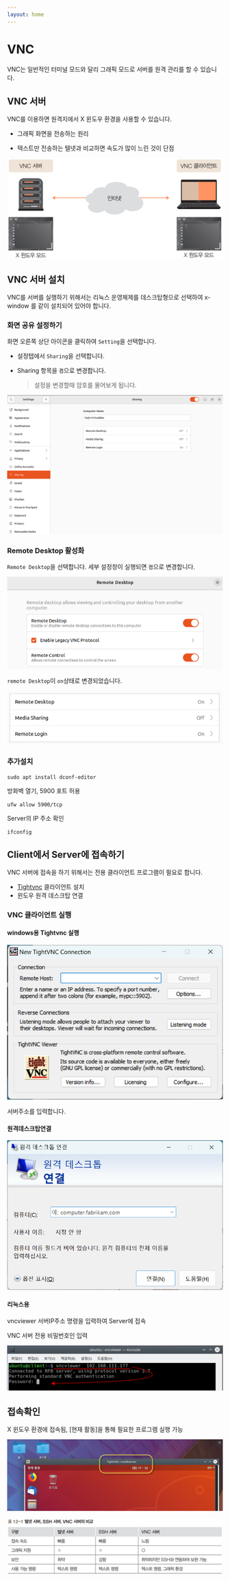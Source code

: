 ```yaml
---
layout: home
---
```


# VNC
VNC는 일반적인 터미널 모드와 달리 그래픽 모드로 서버를 원격 관리를 할 수 있습니다.



## VNC 서버

VNC를 이용하면 원격지에서 X 윈도우 환경을 사용할 수 있습니다.

* 그래픽 화면을 전송하는 원리

* 텍스트만 전송하는 텔넷과 비교하면 속도가 많이 느린 것이 단점



![image-20230329233129348](./img/image-20230329233129348.png)





## VNC 서버 설치

VNC를 서버를 실행하기 위해서는 리눅스 운영체제를 데스크탑형으로 선택하여 x-window 를 같이 설치되어 있어야 합니다.



### 화면 공유 설정하기

화면 오른쪽 상단 아이콘을 클릭하여 `Setting`을 선택합니다.

* 설정텝에서 `Sharing`을 선택합니다.

* Sharing 항목을 `켬`으로 변경합니다.

  > 설정을 변경할때 암호를 물어보게 됩니다.



![image-20230329235026872](./img/image-20230329235026872.png)



### Remote Desktop 활성화

`Remote Desktop`을 선택합니다. 세부 설정창이 실행되면 `켬`으로 변경합니다.

![image-20230330002923765](./img/image-20230330002923765.png)



`remote Desktop`이 `on`상태로 변경되었습니다.

![image-20230329235226217](./img/image-20230329235226217.png)



### 추가설치

```
sudo apt install dconf-editor
```



방화벽 열기, 5900 포트 허용

```
ufw allow 5900/tcp
```



Server의 IP 주소 확인

```
ifconfig
```



## Client에서 Server에 접속하기
VNC 서버에 접속을 하기 위해서는 전용 클라이언트 프로그램이 필요로 합니다.

* [Tightvnc](tightvnc) 클라이언트 설치
* 윈도우 원격 데스크탑 연결

### VNC 클라이언트 실행

#### windows용 Tightvnc 실행
![image-20230330000839500](./img/image-20230330000839500.png)

서버주소를 입력합니다.

#### 원격데스크탑연결
![image-20230330002242496](./img/image-20230330002242496.png)

#### 리눅스용

vncviewer 서버IP주소 명령을 입력하여 Server에 접속

VNC 서버 전용 비밀번호인 입력

![image-20230329233621845](./img/image-20230329233621845.png)


## 접속확인
X 윈도우 환경에 접속됨, [현재 활동]을 통해 필요한 프로그램 실행 가능

![image-20230329233645038](./img/image-20230329233645038.png)



![image-20230329233655382](./img/image-20230329233655382.png)







